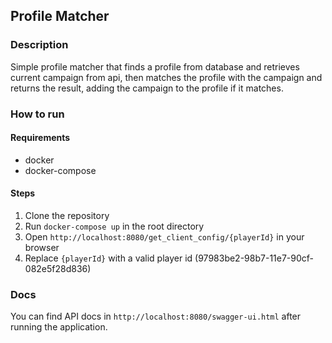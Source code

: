 
## Profile Matcher

### Description

Simple profile matcher that finds a profile from database and retrieves current campaign from api,
then matches the profile with the campaign and returns the result, adding the campaign to the profile if it matches.

### How to run

#### Requirements

- docker
- docker-compose

#### Steps

1. Clone the repository
2. Run `docker-compose up` in the root directory
3. Open `http://localhost:8080/get_client_config/{playerId}` in your browser
4. Replace `{playerId}` with a valid player id (97983be2-98b7-11e7-90cf-082e5f28d836)

### Docs

You can find API docs in `http://localhost:8080/swagger-ui.html` after running the application.